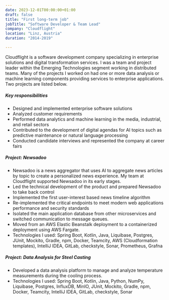 ```yaml
---
date: 2023-12-01T00:00:00+01:00
draft: false
title: "First long-term job"
jobTitle: "Software Developer & Team Lead"
company: "Cloudflight"
location: "Linz, Austria"
duration: "2014-2019"

---
```


[//]: # (### 2nd job: Chief Intern)

Cloudflight is a software development company specializing in enterprise solutions and digital transformation services. I was a team and project leader within the Emerging Technologies segment working in distributed teams. Many of the projects I worked on had one or more data analysis or machine learning components providing services to enterprise applications. Two projects are listed below.


##### Key responsibilities
- Designed and implemented enterprise software solutions
- Analyzed customer requirements
- Performed data analytics and machine learning in the media, industrial, and retail sectors
- Contributed to the development of digital agendas for AI topics such as predictive maintenance or natural language processing
- Conducted candidate interviews and represented the company at career fairs

##### Project: Newsadoo
- Newsadoo is a news aggregator that uses AI to aggregate news articles by topic to create a personalized news experience. My team at Cloudflight supported Newsadoo in its early stages.
- Led the technical development of the product and prepared Newsadoo to take back control
- Implemented the first user-interest based news timeline algorithm
- Re-implemented the critical endpoints to meet modern web applications performance and security standards
- Isolated the main application database from other microservices and switched communication to message queues.
- Moved from an AWS Elastic Beanstalk deployment to a containerized deployment using AWS Fargate.
- Technologies I used: Spring Boot, Kotlin, Java, Liquibase, Postgres, JUnit, Mockito, Gradle, npm, Docker, Teamcity, AWS (Cloudformation templates), IntelliJ IDEA, GitLab, checkstyle, Sonar, Prometheus, Grafna

##### Project: Data Analysis for Steel Casting
- Developed a data analysis platform to manage and analyze temperature measurements during the cooling process.
- Technologies I used: Spring Boot, Kotlin, Java, Python, NumPy, Liquibase, Postgres, InfluxDB, MinIO, JUnit, Mockito, Gradle, npm, Docker, Teamcity, IntelliJ IDEA, GitLab, checkstyle, Sonar